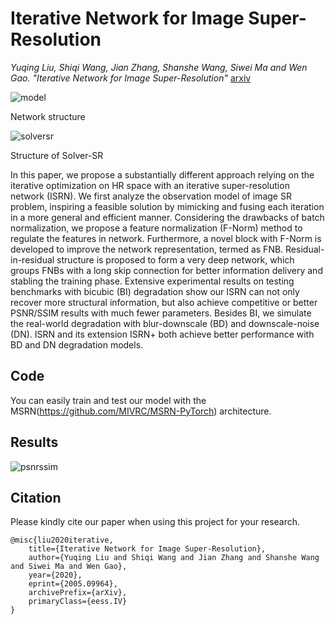 # Iterative Network for Image Super-Resolution

*Yuqing Liu, Shiqi Wang, Jian Zhang, Shanshe Wang, Siwei Ma and Wen Gao. "Iterative Network for Image Super-Resolution"* [arxiv](https://arxiv.org/abs/2005.09964)

![model](./Images/network.png)

Network structure

![solversr](./Images/solversr.png)

Structure of Solver-SR

In this paper, we propose a substantially different approach relying on the iterative optimization on HR space with an iterative super-resolution network (ISRN). We first analyze the observation model of image SR problem, inspiring a feasible solution by mimicking and fusing each iteration in a more general and efficient manner. Considering the drawbacks of batch normalization, we propose a feature normalization (F-Norm) method to regulate the features in network.  Furthermore, a novel block with F-Norm is developed to improve the network representation, termed as FNB.  Residual-in-residual structure is proposed to form a very deep network, which groups FNBs with a long skip connection for better information delivery and stabling the training phase. Extensive experimental results on testing benchmarks with bicubic (BI) degradation show our ISRN can not only recover more structural information, but also achieve competitive or better PSNR/SSIM results with much fewer parameters. Besides BI, we simulate the real-world degradation with blur-downscale (BD) and downscale-noise (DN). ISRN and its extension ISRN+ both achieve better performance with BD and DN degradation models.

## Code
You can easily train and test our model with the MSRN(https://github.com/MIVRC/MSRN-PyTorch) architecture.

## Results
![psnrssim](./Images/psnrssim.png)


## Citation
Please kindly cite our paper when using this project for your research.
```
@misc{liu2020iterative,
    title={Iterative Network for Image Super-Resolution},
    author={Yuqing Liu and Shiqi Wang and Jian Zhang and Shanshe Wang and Siwei Ma and Wen Gao},
    year={2020},
    eprint={2005.09964},
    archivePrefix={arXiv},
    primaryClass={eess.IV}
}
```
